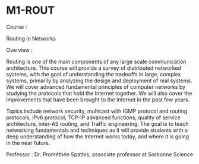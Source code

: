 # M1-ROUT

Course :

Routing in Networks

Overview :

Routing is one of the main components of any large scale communication architecture. This course will provide a survey of distributed networked systems, with the goal of understanding the tradeoffs in large, complex systems, primarily by analyzing the design and deployment of real systems. We will cover advanced fundamental principles of computer networks by studying the protocols that hold the Internet together. We will also cover the improvements that have been brought to the Internet in the past few years.  

Topics include network security, multicast with IGMP protocol and routing protocols, IPv6 protocol; TCP-IP advanced functions, quality of service architecture, inter-AS routing, and Traffic engineering. The goal is to teach networking fundamentals and techniques as it will provide students with a deep understanding of how the Internet works today, and where it is going in the near future.

Professor : Dr. Prométhée Spathis, associate professor at Sorbonne Science
